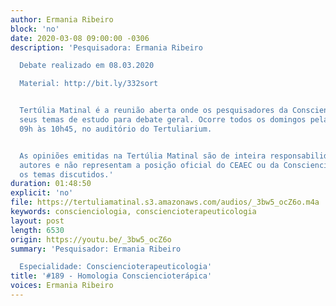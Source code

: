 ```yaml
---
author: Ermania Ribeiro
block: 'no'
date: 2020-03-08 09:00:00 -0306
description: 'Pesquisadora: Ermania Ribeiro

  Debate realizado em 08.03.2020

  Material: http://bit.ly/332sort


  Tertúlia Matinal é a reunião aberta onde os pesquisadores da Conscienciologia apresentam
  seus temas de estudo para debate geral. Ocorre todos os domingos pela manhã, das
  09h às 10h45, no auditório do Tertuliarium.


  As opiniões emitidas na Tertúlia Matinal são de inteira responsabilidade de seus
  autores e não representam a posição oficial do CEAEC ou da Conscienciologia sobre
  os temas discutidos.'
duration: 01:48:50
explicit: 'no'
file: https://tertuliamatinal.s3.amazonaws.com/audios/_3bw5_ocZ6o.m4a
keywords: conscienciologia, consciencioterapeuticologia
layout: post
length: 6530
origin: https://youtu.be/_3bw5_ocZ6o
summary: 'Pesquisador: Ermania Ribeiro

  Especialidade: Consciencioterapeuticologia'
title: '#189 - Homologia Consciencioterápica'
voices: Ermania Ribeiro
---
```

